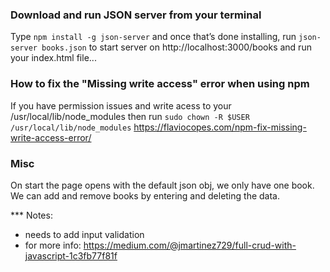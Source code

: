 ### Download and run JSON server from your terminal
Type ```npm install -g json-server``` and once that’s done installing, 
run ```json-server books.json``` to start server on http://localhost:3000/books
and run your index.html file... 

### How to fix the "Missing write access" error when using npm
If you have permission issues and write acess to your /usr/local/lib/node_modules
then run ```sudo chown -R $USER /usr/local/lib/node_modules```
https://flaviocopes.com/npm-fix-missing-write-access-error/

### Misc
On start the page opens with the default json obj, we only have one book.
We can add and remove books by entering and deleting the data.

*** Notes: 
- needs to add input validation
- for more info: https://medium.com/@jmartinez729/full-crud-with-javascript-1c3fb77f81f

